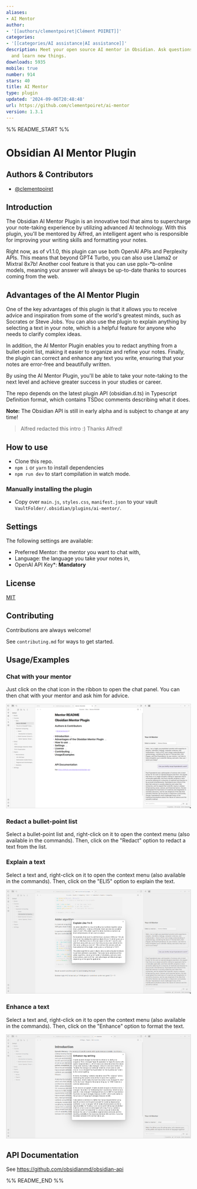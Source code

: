 ```yaml
---
aliases:
- AI Mentor
author:
- '[[authors/clementpoiret|Clément POIRET]]'
categories:
- '[[categories/AI assistance|AI assistance]]'
description: Meet your open source AI mentor in Obsidian. Ask questions, get answers,
  and learn new things.
downloads: 5935
mobile: true
number: 914
stars: 40
title: AI Mentor
type: plugin
updated: '2024-09-06T20:48:48'
url: https://github.com/clementpoiret/ai-mentor
version: 1.3.1
---
```


%% README_START %%

# Obsidian AI Mentor Plugin

## Authors & Contributors

- [@clementpoiret](https://www.github.com/clementpoiret)

## Introduction

The Obsidian AI Mentor Plugin is an innovative tool that aims to supercharge your note-taking experience by utilizing advanced AI technology. With this plugin, you'll be mentored by Alfred, an intelligent agent who is responsible for improving your writing skills and formatting your notes.

Right now, as of v1.1.0, this plugin can use both OpenAI APIs and Perplexity APIs. This means that beyond GPT4 Turbo, you can also use Llama2 or Mixtral 8x7b! Another cool feature is that you can use pplx-*b-online models, meaning your answer will always be up-to-date thanks to sources coming from the web.

## Advantages of the AI Mentor Plugin

One of the key advantages of this plugin is that it allows you to receive advice and inspiration from some of the world's greatest minds, such as Socrates or Steve Jobs. You can also use the plugin to explain anything by selecting a text in your note, which is a helpful feature for anyone who needs to clarify complex ideas.

In addition, the AI Mentor Plugin enables you to redact anything from a bullet-point list, making it easier to organize and refine your notes. Finally, the plugin can correct and enhance any text you write, ensuring that your notes are error-free and beautifully written.

By using the AI Mentor Plugin, you'll be able to take your note-taking to the next level and achieve greater success in your studies or career.

The repo depends on the latest plugin API (obsidian.d.ts) in Typescript Definition format, which contains TSDoc comments describing what it does.

**Note:** The Obsidian API is still in early alpha and is subject to change at any time!

> Alfred redacted this intro :) Thanks Alfred!

## How to use

- Clone this repo.
- `npm i` or `yarn` to install dependencies
- `npm run dev` to start compilation in watch mode.

### Manually installing the plugin

- Copy over `main.js`, `styles.css`, `manifest.json` to your vault `VaultFolder/.obsidian/plugins/ai-mentor/`.

## Settings

The following settings are available:

- Preferred Mentor: the mentor you want to chat with,
- Language: the language you take your notes in,
- OpenAI API Key\*: **Mandatory**

## License

[MIT](https://choosealicense.com/licenses/mit/)

## Contributing

Contributions are always welcome!

See `contributing.md` for ways to get started.

## Usage/Examples

### Chat with your mentor

Just click on the chat icon in the ribbon to open the chat panel. You can then chat with your mentor and ask him for advice.

![Chatview Panel](https://raw.githubusercontent.com/clementpoiret/ai-mentor/HEAD/docs/assets/chat.png)

### Redact a bullet-point list

Select a bullet-point list and, right-click on it to open the context menu (also available in the commands). Then, click on the "Redact" option to redact a text from the list.

### Explain a text

Select a text and, right-click on it to open the context menu (also available in the commands). Then, click on the "ELI5" option to explain the text.

![Explain](https://raw.githubusercontent.com/clementpoiret/ai-mentor/HEAD/docs/assets/eli5.png)

### Enhance a text

Select a text and, right-click on it to open the context menu (also available in the commands). Then, click on the "Enhance" option to format the text.

![Enhance](https://raw.githubusercontent.com/clementpoiret/ai-mentor/HEAD/docs/assets/enhance.png)

## API Documentation

See <https://github.com/obsidianmd/obsidian-api>


%% README_END %%